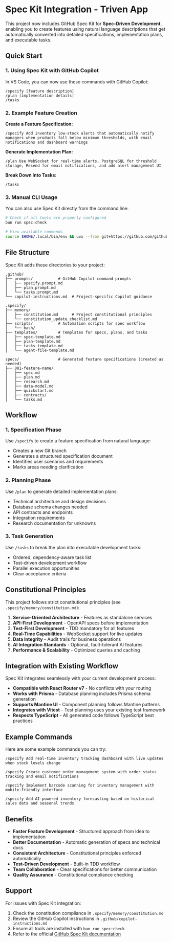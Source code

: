 # Spec Kit Integration - Triven App

This project now includes GitHub Spec Kit for **Spec-Driven Development**, enabling you to create features using natural language descriptions that get automatically converted into detailed specifications, implementation plans, and executable tasks.

## Quick Start

### 1. Using Spec Kit with GitHub Copilot

In VS Code, you can now use these commands with GitHub Copilot:

```
/specify [feature description]
/plan [implementation details] 
/tasks
```

### 2. Example Feature Creation

**Create a Feature Specification:**
```
/specify Add inventory low-stock alerts that automatically notify managers when products fall below minimum thresholds, with email notifications and dashboard warnings
```

**Generate Implementation Plan:**
```
/plan Use WebSocket for real-time alerts, PostgreSQL for threshold storage, Resend for email notifications, and add alert management UI
```

**Break Down Into Tasks:**
```
/tasks
```

### 3. Manual CLI Usage

You can also use Spec Kit directly from the command line:

```bash
# Check if all tools are properly configured
bun run spec:check

# View available commands
source $HOME/.local/bin/env && uvx --from git+https://github.com/github/spec-kit.git specify --help
```

## File Structure

Spec Kit adds these directories to your project:

```
.github/
├── prompts/           # GitHub Copilot command prompts
│   ├── specify.prompt.md
│   ├── plan.prompt.md
│   └── tasks.prompt.md
└── copilot-instructions.md  # Project-specific Copilot guidance

.specify/
├── memory/
│   ├── constitution.md      # Project constitutional principles
│   └── constitution_update_checklist.md
├── scripts/           # Automation scripts for spec workflow
│   └── bash/
├── templates/         # Templates for specs, plans, and tasks
│   ├── spec-template.md
│   ├── plan-template.md
│   ├── tasks-template.md
│   └── agent-file-template.md

specs/                 # Generated feature specifications (created as needed)
├── 001-feature-name/
│   ├── spec.md
│   ├── plan.md
│   ├── research.md
│   ├── data-model.md
│   ├── quickstart.md
│   ├── contracts/
│   └── tasks.md
```

## Workflow

### 1. Specification Phase
Use `/specify` to create a feature specification from natural language:
- Creates a new Git branch
- Generates a structured specification document
- Identifies user scenarios and requirements
- Marks areas needing clarification

### 2. Planning Phase  
Use `/plan` to generate detailed implementation plans:
- Technical architecture and design decisions
- Database schema changes needed
- API contracts and endpoints
- Integration requirements
- Research documentation for unknowns

### 3. Task Generation
Use `/tasks` to break the plan into executable development tasks:
- Ordered, dependency-aware task list
- Test-driven development workflow
- Parallel execution opportunities
- Clear acceptance criteria

## Constitutional Principles

This project follows strict constitutional principles (see `.specify/memory/constitution.md`):

1. **Service-Oriented Architecture** - Features as standalone services
2. **API-First Development** - OpenAPI specs before implementation  
3. **Test-First Development** - TDD mandatory for all features
4. **Real-Time Capabilities** - WebSocket support for live updates
5. **Data Integrity** - Audit trails for business operations
6. **AI Integration Standards** - Optional, fault-tolerant AI features
7. **Performance & Scalability** - Optimized queries and caching

## Integration with Existing Workflow

Spec Kit integrates seamlessly with your current development process:

- **Compatible with React Router v7** - No conflicts with your routing
- **Works with Prisma** - Database planning includes Prisma schema generation
- **Supports Mantine UI** - Component planning follows Mantine patterns
- **Integrates with Vitest** - Test planning uses your existing test framework
- **Respects TypeScript** - All generated code follows TypeScript best practices

## Example Commands

Here are some example commands you can try:

```
/specify Add real-time inventory tracking dashboard with live updates when stock levels change

/specify Create customer order management system with order status tracking and email notifications

/specify Implement barcode scanning for inventory management with mobile-friendly interface

/specify Add AI-powered inventory forecasting based on historical sales data and seasonal trends
```

## Benefits

- **Faster Feature Development** - Structured approach from idea to implementation
- **Better Documentation** - Automatic generation of specs and technical docs
- **Consistent Architecture** - Constitutional principles enforced automatically
- **Test-Driven Development** - Built-in TDD workflow
- **Team Collaboration** - Clear specifications for better communication
- **Quality Assurance** - Constitutional compliance checking

## Support

For issues with Spec Kit integration:
1. Check the constitution compliance in `.specify/memory/constitution.md`
2. Review the GitHub Copilot instructions in `.github/copilot-instructions.md`
3. Ensure all tools are installed with `bun run spec:check`
4. Refer to the official [GitHub Spec Kit documentation](https://github.com/github/spec-kit)